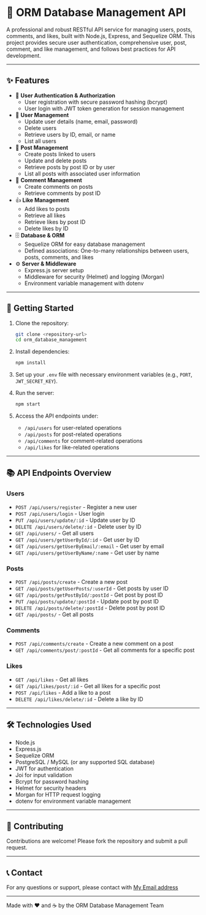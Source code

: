 # 🚀 ORM Database Management API

A professional and robust RESTful API service for managing users, posts, comments, and likes, built with Node.js, Express, and Sequelize ORM. This project provides secure user authentication, comprehensive user, post, comment, and like management, and follows best practices for API development.

---

## ✨ Features

- 🔐 **User Authentication & Authorization**
  - User registration with secure password hashing (bcrypt)
  - User login with JWT token generation for session management
- 👥 **User Management**
  - Update user details (name, email, password)
  - Delete users
  - Retrieve users by ID, email, or name
  - List all users
- 📝 **Post Management**
  - Create posts linked to users
  - Update and delete posts
  - Retrieve posts by post ID or by user
  - List all posts with associated user information
- 💬 **Comment Management**
  - Create comments on posts
  - Retrieve comments by post ID
- 👍 **Like Management**
  - Add likes to posts
  - Retrieve all likes
  - Retrieve likes by post ID
  - Delete likes by ID
- 🗄️ **Database & ORM**
  - Sequelize ORM for easy database management
  - Defined associations: One-to-many relationships between users, posts, comments, and likes
- ⚙️ **Server & Middleware**
  - Express.js server setup
  - Middleware for security (Helmet) and logging (Morgan)
  - Environment variable management with dotenv

---

## 🚀 Getting Started

1. Clone the repository:

   ```bash
   git clone <repository-url>
   cd orm_database_management
   ```

2. Install dependencies:

   ```bash
   npm install
   ```

3. Set up your `.env` file with necessary environment variables (e.g., `PORT`, `JWT_SECRET_KEY`).

4. Run the server:

   ```bash
   npm start
   ```

5. Access the API endpoints under:
   - `/api/users` for user-related operations
   - `/api/posts` for post-related operations
   - `/api/comments` for comment-related operations
   - `/api/likes` for like-related operations

---

## 📚 API Endpoints Overview

### Users

- `POST /api/users/register` - Register a new user
- `POST /api/users/login` - User login
- `PUT /api/users/update/:id` - Update user by ID
- `DELETE /api/users/delete/:id` - Delete user by ID
- `GET /api/users/` - Get all users
- `GET /api/users/getUserById/:id` - Get user by ID
- `GET /api/users/getUserByEmail/:email` - Get user by email
- `GET /api/users/getUserByName/:name` - Get user by name

### Posts

- `POST /api/posts/create` - Create a new post
- `GET /api/posts/getUserPosts/:userId` - Get posts by user ID
- `GET /api/posts/getPostById/:postId` - Get post by post ID
- `PUT /api/posts/update/:postId` - Update post by post ID
- `DELETE /api/posts/delete/:postId` - Delete post by post ID
- `GET /api/posts/` - Get all posts

### Comments

- `POST /api/comments/create` - Create a new comment on a post
- `GET /api/comments/post/:postId` - Get all comments for a specific post

### Likes

- `GET /api/likes` - Get all likes
- `GET /api/likes/post/:id` - Get all likes for a specific post
- `POST /api/likes` - Add a like to a post
- `DELETE /api/likes/delete/:id` - Delete a like by ID

---

## 🛠️ Technologies Used

- Node.js
- Express.js
- Sequelize ORM
- PostgreSQL / MySQL (or any supported SQL database)
- JWT for authentication
- Joi for input validation
- Bcrypt for password hashing
- Helmet for security headers
- Morgan for HTTP request logging
- dotenv for environment variable management

---

## 🤝 Contributing

Contributions are welcome! Please fork the repository and submit a pull request.

---

## 📞 Contact

For any questions or support, please contact with
[My Email address](mailto:ehsanmohamadipoor@gmail.com)

---

Made with ❤️ and ☕ by the ORM Database Management Team

